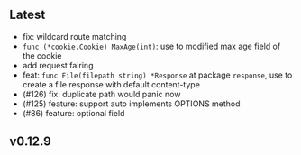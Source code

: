 ## Latest

- fix: wildcard route matching
- `func (*cookie.Cookie) MaxAge(int)`: use to modified max age field of the cookie
- add request fairing
- feat: `func File(filepath string) *Response` at package `response`, use to create a file response with default content-type
- (#126) fix: duplicate path would panic now
- (#125) feature: support auto implements OPTIONS method
- (#86) feature: optional field

## v0.12.9
